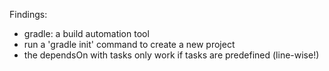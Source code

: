 Findings:  

* gradle: a build automation tool
* run a 'gradle init' command to create a new project
* the dependsOn with tasks only work if tasks are predefined (line-wise!)